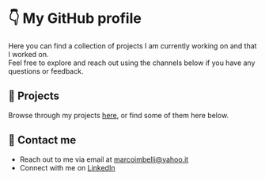 # 👇 My GitHub profile
Here you can find a collection of projects I am currently working on and that I worked on. <br>
Feel free to explore and reach out using the channels below if you have any questions or feedback.

## 🧨 Projects 
Browse through my projects [here](https://github.com/marcoimbee?tab=repositories), or find some of them here below.

## 🔗 Contact me
  - Reach out to me via email at [marcoimbelli@yahoo.it](mailto:marcoimbelli@yahoo.it)
  - Connect with me on [LinkedIn](www.linkedin.com/in/marco-imbelli-cai)
